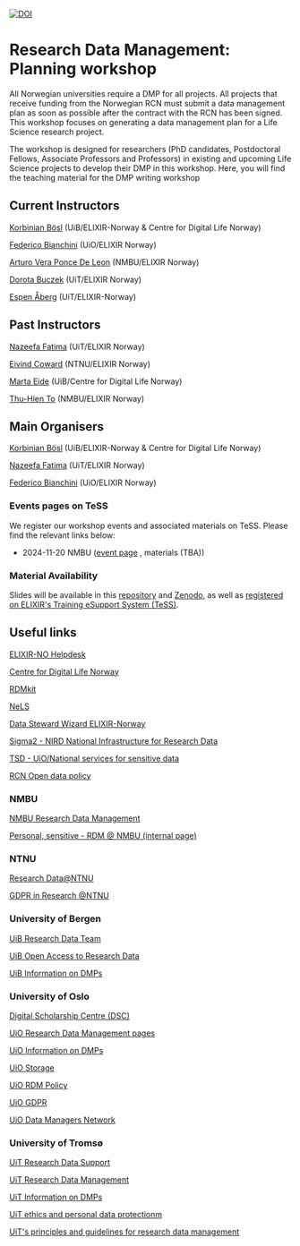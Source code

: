 [![DOI](https://zenodo.org/badge/DOI/10.5281/zenodo.3693710.svg)](https://zenodo.org/doi/10.5281/zenodo.3693710)

Research Data Management: Planning workshop
======

All Norwegian universities require a DMP for all projects. All projects that receive funding from the Norwegian RCN must submit a data management plan as soon as possible after the contract with the RCN has been signed. This workshop focuses on generating a data management plan for a Life Science research project.

The workshop is designed for researchers (PhD candidates, Postdoctoral Fellows, Associate Professors and Professors) in existing and upcoming Life Science projects to develop their DMP in this workshop. Here, you will find the teaching material for the DMP writing workshop

## Current Instructors

[Korbinian Bösl](https://www.uib.no/en/persons/Korbinian.B%C3%B6sl) (UiB/ELIXIR-Norway & Centre for Digital Life Norway)

[Federico Bianchini](https://www.mn.uio.no/kjemi/english/people/aca/fredebi/) (UiO/ELIXIR Norway)

[Arturo Vera Ponce De Leon](https://www.nmbu.no/en/find-employee?s=arturo.vera.ponce.de.leon) (NMBU/ELIXIR Norway)

[Dorota Buczek](https://uit.no/ansatte/person?p_document_id=668151) (UiT/ELIXIR Norway)

[Espen Åberg](https://uit.no/ansatte/espen.aberg) (UiT/ELIXIR-Norway)

## Past Instructors

[Nazeefa Fatima](https://www.mn.uio.no/ifi/english/people/adm/nazeefaf/) (UiT/ELIXIR Norway)

[Eivind Coward](https://www.ntnu.edu/employees/eivind.coward) (NTNU/ELIXIR Norway)

[Marta Eide](https://www.uib.no/personer/Marta.Eide) (UiB/Centre for Digital Life Norway)

[Thu-Hien To](https://www.nmbu.no/ans/thu-hien.to) (NMBU/ELIXIR Norway)

## Main Organisers

[Korbinian Bösl](https://www.uib.no/en/persons/Korbinian.B%C3%B6sl) (UiB/ELIXIR-Norway & Centre for Digital Life Norway)

[Nazeefa Fatima](https://www.mn.uio.no/ifi/english/people/adm/nazeefaf/) (UiT/ELIXIR Norway) 

[Federico Bianchini](https://www.mn.uio.no/kjemi/english/people/aca/fredebi/) (UiO/ELIXIR Norway)


### Events pages on TeSS
We register our workshop events and associated materials on TeSS. Please find the relevant links below:

* 2024-11-20 NMBU ([event page](https://tess.elixir-europe.org/events/life-science-data-management-planning-workshop-8cc7b714-86c6-48fd-90c7-7a129fe31f99) , materials (TBA))

### Material Availability
Slides will be available in this [repository](https://github.com/ELIXIR-Norway-Training/DMP-writing-workshop/) and [Zenodo](https://zenodo.org/doi/10.5281/zenodo.3693710), as well as [registered on ELIXIR's Training eSupport System (TeSS)](https://tess.elixir-europe.org/materials/life-sciences-research-data-management-2024-course-by-elixir-norway).

## Useful links

  [ELIXIR-NO Helpdesk](https://elixir.no/helpdesk)
  
  [Centre for Digital Life Norway](https://digitallifenorway.org/)
  
  [RDMkit](https://rdmkit.elixir-europe.org/) 
  
  [NeLS](https://nels-docs.readthedocs.io/en/latest/)
  
  [Data Steward Wizard ELIXIR-Norway](https://norway.dsw.elixir-europe.org/wizard/)

  [Sigma2 - NIRD National Infrastructure for Research Data](https://documentation.sigma2.no/storage/nird.html)
  
  [TSD - UiO/National services for sensitive data](https://www.uio.no/english/services/it/research/sensitive-data/index.html)
  
  [RCN Open data policy](https://www.forskningsradet.no/en/Adviser-research-policy/open-science/open-access-to-research-data/)

### NMBU
  
  [NMBU Research Data Management](https://www.nmbu.no/en/research/for_researchers/researchdata)
  
  [Personal, sensitive - RDM @ NMBU (internal page)](https://eduumb.sharepoint.com/sites/mittnmbu_org_ua_fa/SitePages/Bruk-av-personopplysninger-i-forskning.aspx)
  
### NTNU
  
  [Research Data@NTNU](https://innsida.ntnu.no/researchdata)
  
  [GDPR in Research @NTNU](https://innsida.ntnu.no/wiki/-/wiki/English/Collection+of+personal+data+for+research+projects)
  
### University of Bergen

  [UiB Research Data Team](https://www.uib.no/en/ub/111372/open-research-data)

  [UiB Open Access to Research Data](https://www.uib.no/en/ub/111372/open-access-research-data)
  
  [UiB Information on DMPs](https://www.uib.no/en/ub/174127/data-management-plan)
    
### University of Oslo

  [Digital Scholarship Centre (DSC)](https://www.ub.uio.no/english/libraries/dsc/)

  [UiO Research Data Management pages](https://www.uio.no/english/for-employees/support/research/research-data-management/)
  
  [UiO Information on DMPs](https://www.uio.no/english/for-employees/support/research/research-data-management/project/planning.html)
  
  [UiO Storage](https://www.uio.no/english/services/it/research/storage/index.html)
  
  [UiO RDM Policy](https://www.uio.no/english/for-employees/support/research/research-data-management/policies-guidelines.html)
  
  [UiO GDPR](https://www.uio.no/english/for-employees/support/privacy-dataprotection/research-at-uio.html)

  [UiO Data Managers Network](https://www.ub.uio.no/english/libraries/dsc/data-managers-network/)

### University of Tromsø

  [UiT Research Data Support](https://uit.no/research/research-dataportal/art?p_document_id=729171)
  
  [UiT Research Data Management](https://uit.no/research/research-dataportal/art?p_document_id=729171#mod_753996)
  
  [UiT Information on DMPs](https://uit.no/research/research-dataportal/art?p_document_id=726373#mod_726377)
 
  [UiT ethics and personal data protectionm](https://en.uit.no/research/ethics)
  
  [UiT's principles and guidelines for research data management](https://en.uit.no/research/research-dataportal/art?p_document_id=729171#mod_729184)
